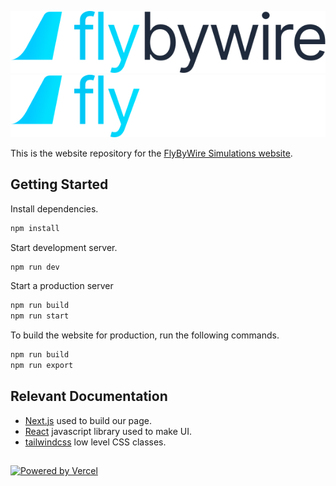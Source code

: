 ![FlyByWire Simulations](https://raw.githubusercontent.com/flybywiresim/branding/master/tails-with-text/FBW-Color-Dark.svg#gh-light-mode-only)
![FlyByWire Simulations](https://raw.githubusercontent.com/flybywiresim/branding/master/tails-with-text/FBW-Color-Light.svg#gh-dark-mode-only)

This is the website repository for the [FlyByWire Simulations website](https://flybywiresim.com/).

## Getting Started

Install dependencies.
```sh
npm install
```

Start development server.
```sh
npm run dev
```
Start a production server
```sh
npm run build
npm run start
```
To build the website for production, run the following commands.
```sh
npm run build
npm run export
```


## Relevant Documentation
+ [Next.js](https://nextjs.org) used to build our page.
+ [React](https://reactjs.org/) javascript library used to make UI.
+ [tailwindcss](https://tailwindcss.com/) low level CSS classes.

##

[![Powered by Vercel](https://www.datocms-assets.com/31049/1618983297-powered-by-vercel.svg)](https://vercel.com/?utm_source=[flybywiresim]&utm_campaign=oss "Powered by Vercel")
